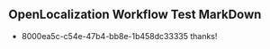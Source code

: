 ## OpenLocalization Workflow Test MarkDown
* 8000ea5c-c54e-47b4-bb8e-1b458dc33335 thanks!

<!--HONumber=Aug16_HO4-->


